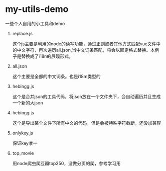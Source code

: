 <!--
 * @Author: wangfan fan.wang@uhomes.com
 * @Date: 2023-05-29 15:20:22
 * @LastEditors: wangfan fan.wang@uhomes.com
 * @LastEditTime: 2023-05-31 10:08:49
 * @FilePath: /my-utils-demo/README.md
 * @Description: 这是默认设置,请设置`customMade`, 打开koroFileHeader查看配置 进行设置: https://github.com/OBKoro1/koro1FileHeader/wiki/%E9%85%8D%E7%BD%AE
-->
# my-utils-demo
一些个人自用的小工具和demo

1. replace.js

   这个js主要是利用的node的读写功能，通过正则或者其他方式匹配vue文件中的中文字符，再次遍历all.json,当中文词条匹配，将会以固定格式替换。本例子是替换成了i18n的展现形式。

2. all.json 

   这个主要是全部的中文词条。也是i18m类型的

3. hebingg.js

   这个是合并json的工具代码，将json放在一个文件夹下，会自动遍历并且生成一个新的大json

4. hebingg.js

   这个是导出某个文件下所有中文的代码，但是会被特殊字符截断，还没加兼容

5. onlykey.js

   保证key唯一

6. top_movie

   用node爬虫爬豆瓣top250，没做分页的爬，参考学习用
